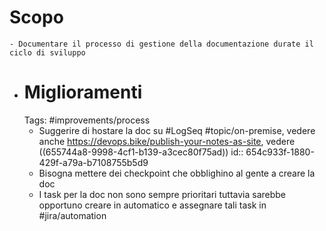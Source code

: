 # Scopo
	- Documentare il processo di gestione della documentazione durate il ciclo di sviluppo
- # Miglioramenti
  Tags: #improvements/process
	- Suggerire di hostare la doc su #LogSeq #topic/on-premise, vedere anche https://devops.bike/publish-your-notes-as-site, vedere ((655744a8-9998-4cf1-b139-a3cec80f75ad))
	  id:: 654c933f-1880-429f-a79a-b7108755b5d9
	- Bisogna mettere dei checkpoint che obblighino al gente a creare la doc
	- I task per la doc non sono sempre prioritari tuttavia sarebbe opportuno creare in automatico e assegnare tali task in #jira/automation